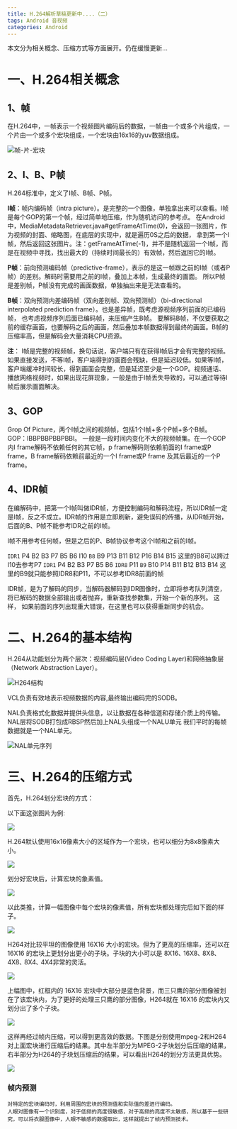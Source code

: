 ```yaml
---
title: H.264解析草稿更新中....（二）
tags: Android 音视频
categories: Android
---
```


本文分为相关概念、压缩方式等方面展开。仍在缓慢更新...

# 一、H.264相关概念

## 1、帧
在H.264中，一帧表示一个视频图片编码后的数据，一帧由一个或多个片组成，一个片由一个或多个宏块组成，一个宏块由16x16的yuv数据组成。

![帧-片-宏块](https://raw.githubusercontent.com/FrankdeBoers/blog/master/static/img/%E5%B8%A7-%E7%89%87-%E5%AE%8F%E5%9D%97.png)

## 2、I、B、P帧
H.264标准中，定义了I帧、B帧、P帧。

**I帧**：帧内编码帧（intra picture）。是完整的一个图像，单独拿出来可以查看。I帧是每个GOP的第一个帧，经过简单地压缩，作为随机访问的参考点。
在Android中，MediaMetadataRetriever.java#getFrameAtTime(0)，会返回一张图片，作为视频的封面、缩略图，在底层的实现中，就是遍历0S之后的数据，
拿到第一个I帧，然后返回这张图片。注：getFrameAtTime(-1)，并不是随机返回一个I帧，而是在视频中寻找，找出最大的（持续时间最长的）有效帧，然后返回它的I帧。

**P帧**：前向预测编码帧（predictive-frame），表示的是这一帧跟之前的I帧（或者P帧）的差别。解码时需要用之前的I帧，叠加上本帧，生成最终的画面。
所以P帧是差别帧，P帧没有完成的画面数据，单独抽出来是无法查看的。

**B帧**：双向预测内差编码帧（双向差别帧、双向预测帧）（bi-directional interpolated prediction frame）。也是差异帧，既考虑源视频序列前面的已编码帧，
也考虑视频序列后面已编码帧，来压缩产生B帧。  要解码B帧，不仅要获取之前的缓存画面，也要解码之后的画面，然后叠加本帧数据得到最终的画面。B帧的压缩率高，但是解码会大量消耗CPU资源。

**注**：
I帧是完整的视频帧，换句话说，客户端只有在获得I帧后才会有完整的视频。如果直接发送，不等I帧，客户端得到的画面会残缺，但是延迟较低。如果等I帧，客户端缓冲时间较长，得到画面会完整，但是延迟至少是一个GOP。视频通话、播放网络视频时，如果出现花屏现象，一般是由于I帧丢失导致的，可以通过等待I帧后展示画面解决。

## 3、GOP
Grop Of Picture，两个I帧之间的视频帧，包括1个I帧+多个P帧+多个B帧。GOP：IBBPBBPBBPBBI。  一般是一段时间内变化不大的视频帧集。在一个GOP内I frame解码不依赖任何的其它帧，p frame解码则依赖前面的I frame或P frame，B frame解码依赖前最近的一个I frame或P frame 及其后最近的一个P frame。

## 4、IDR帧
在编解码中，把第一个I帧叫做IDR帧，方便控制编码和解码流程，所以IDR帧一定是I帧，反之不成立。IDR帧的作用是立即刷新，避免误码的传播，从IDR帧开始，后面的B、P帧不能参考IDR之前的I帧。

I帧不用参考任何帧，但是之后的P、B帧协议参考这个I帧和之前的I帧。

`IDR1` P4 B2 B3 P7 B5 B6 I10 `B8` B9 P13 B11 B12 P16 B14 B15   这里的B8可以跨过I10去参考P7
`IDR1` P4 B2 B3 P7 B5 B6 `IDR8` P11 `B9` B10 P14 B11 B12 B13 B14  这里的B9就只能参照IDR8和P11，不可以参考IDR8前面的帧

IDR帧，是为了解码的同步，当解码器解码到IDR图像时，立即将参考队列清空，将已解码的数据全部输出或者抛弃，重新查找参数集，开始一个新的序列。 这样，
如果前面的序列出现重大错误，在这里也可以获得重新同步的机会。


# 二、H.264的基本结构

H.264从功能划分为两个层次：视频编码层(Video Coding Layer)和网络抽象层（Network Abstraction Layer）。

![H264结构](https://raw.githubusercontent.com/FrankdeBoers/blog/master/static/img/H264%E7%BB%93%E6%9E%84.png)

VCL负责有效地表示视频数据的内容,最终输出编码完的SODB。

NAL负责格式化数据并提供头信息，以让数据在各种信道和存储介质上的传输。NAL层将SODB打包成RBSP然后加上NAL头组成一个NALU单元  我们平时的每帧数据就是一个NAL单元。 

![NAL单元序列](https://raw.githubusercontent.com/FrankdeBoers/blog/master/static/img/NAL%E5%8D%95%E5%85%83%E5%BA%8F%E5%88%97.png)

# 三、H.264的压缩方式
首先，H.264划分宏块的方式：

以下面这张图片为例:

![](https://raw.githubusercontent.com/FrankdeBoers/blog/master/static/img/%E5%9B%BE%E7%89%871.jpeg)

H.264默认使用16x16像素大小的区域作为一个宏块，也可以细分为8x8像素大小。

![](https://raw.githubusercontent.com/FrankdeBoers/blog/master/static/img/%E5%9B%BE%E7%89%872.jpeg)

划分好宏块后，计算宏块的象素值。

![](https://raw.githubusercontent.com/FrankdeBoers/blog/master/static/img/%E5%9B%BE%E7%89%873.jpeg)

以此类推，计算一幅图像中每个宏块的像素值，所有宏块都处理完后如下面的样子。

![](https://raw.githubusercontent.com/FrankdeBoers/blog/master/static/img/%E5%9B%BE%E7%89%874.jpeg)

H264对比较平坦的图像使用 16X16 大小的宏块。但为了更高的压缩率，还可以在 16X16 的宏块上更划分出更小的子块。子块的大小可以是 8X16､ 16X8､ 8X8､ 4X8､ 8X4､ 4X4非常的灵活。

![](https://raw.githubusercontent.com/FrankdeBoers/blog/master/static/img/%E5%9B%BE%E7%89%875.jpeg)

上幅图中，红框内的 16X16 宏块中大部分是蓝色背景，而三只鹰的部分图像被划在了该宏块内，为了更好的处理三只鹰的部分图像，H264就在 16X16 的宏块内又划分出了多个子块。

![](https://raw.githubusercontent.com/FrankdeBoers/blog/master/static/img/%E5%9B%BE%E7%89%876.jpeg)

这样再经过帧内压缩，可以得到更高效的数据。下图是分别使用mpeg-2和H264对上面宏块进行压缩后的结果。其中左半部分为MPEG-2子块划分后压缩的结果，右半部分为H264的子块划压缩后的结果，可以看出H264的划分方法更具优势。

![](https://raw.githubusercontent.com/FrankdeBoers/blog/master/static/img/%E5%9B%BE%E7%89%877.jpeg)


### 帧内预测
```text
对特定的宏块编码时，利用周围的宏块的预测值和实际值的差进行编码。
人眼对图像有一个识别度，对于低频的亮度很敏感，对于高频的亮度不太敏感，所以基于一些研究，可以将衣服图像中，人眼不敏感的数据取出，这样就提出了帧内预测技术。
```
  
 
